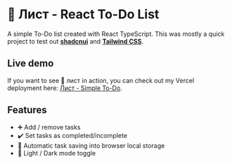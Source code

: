 
# 🍃 Лист - React To-Do List

A simple To-Do list created with React TypeScript. This was mostly a quick project to test out [**shadcnui**]([shadcn/ui](https://ui.shadcn.com/)) and [**Tailwind CSS**](https://tailwindcss.com/).

## Live demo
If you want to see 🍃 лист in action, you can check out my Vercel deployment here: [Лист - Simple To-Do](https://react-todo-list-orpin-chi.vercel.app/).

## Features

 - ➕ Add / remove tasks
 - ✔️ Set tasks as completed/incomplete
 - 📁 Automatic task saving into browser local storage
 - 🌙 Light / Dark mode toggle
